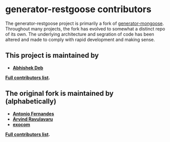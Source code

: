 # generator-restgoose contributors

The generator-restgoose project is primarily a fork of [generator-mongoose](https://github.com/afj176/generator-mongoose). Throughout many projects, the fork has evolved to somewhat a distinct repo of its own. The underlying architecture and segration of code has been altered and made to comply with rapid development and making sense.

## This project is maintained by

-   **[Abhishek Deb](https://github.com/vikz91)**

**[Full contributors list](https://github.com/vikz91/generator-restgoose/graphs/traffic).**

## The original fork is maintained by (alphabetically)

-   **[Antonio Fernandes](https://github.com/afj176)**
-   **[Arvind Ravulavaru](http://thejackalofjavascript.com/)**
-   **[exocom](https://github.com/exocom)**

**[Full contributors list](https://github.com/afj176/generator-mongoose/graphs/traffic).**
